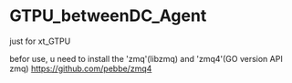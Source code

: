 # GTPU_betweenDC_Agent
just for xt_GTPU


befor use, u need to install the 'zmq'(libzmq) and 'zmq4'(GO version API zmq)
https://github.com/pebbe/zmq4

